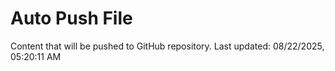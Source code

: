 # Auto Push File

Content that will be pushed to GitHub repository.
Last updated: 08/22/2025, 05:20:11 AM